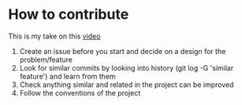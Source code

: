 # How to contribute

This is my take on this [video](https://www.youtube.com/watch?v=kIaOOYlbPWI)

1. Create an issue before you start and decide on a design for the problem/feature
2. Look for similar commits by looking into history (git log -G 'similar feature') and learn from them
3. Check anything similar and related in the project can be improved
4. Follow the conventions of the project
